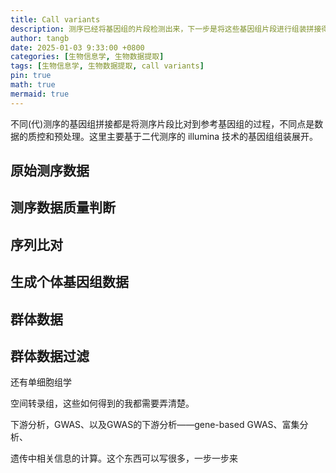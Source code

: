 ```yaml
---
title: Call variants
description: 测序已经将基因组的片段检测出来，下一步是将这些基因组片段进行组装拼接得到全基因组序列；并且还可以进一步比对参考基因组序列，找出个体的基因组突变(call variants)。
author: tangb
date: 2025-01-03 9:33:00 +0800
categories: [生物信息学, 生物数据提取]
tags: [生物信息学, 生物数据提取, call variants]
pin: true
math: true
mermaid: true
---
```


不同(代)测序的基因组拼接都是将测序片段比对到参考基因组的过程，不同点是数据的质控和预处理。这里主要基于二代测序的 illumina 技术的基因组组装展开。

## 原始测序数据









## 测序数据质量判断









## 序列比对





## 生成个体基因组数据







## 群体数据





## 群体数据过滤







还有单细胞组学

空间转录组，这些如何得到的我都需要弄清楚。







下游分析，GWAS、以及GWAS的下游分析——gene-based GWAS、富集分析、

遗传中相关信息的计算。这个东西可以写很多，一步一步来






